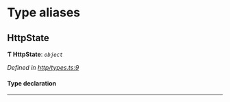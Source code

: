 

# Type aliases

<a id="httpstate"></a>

##  HttpState

**Ƭ HttpState**: *`object`*

*Defined in [http/types.ts:9](https://github.com/polkadot-js/api/blob/3227ce2/packages/rpc-provider/src/http/types.ts#L9)*

#### Type declaration

___

